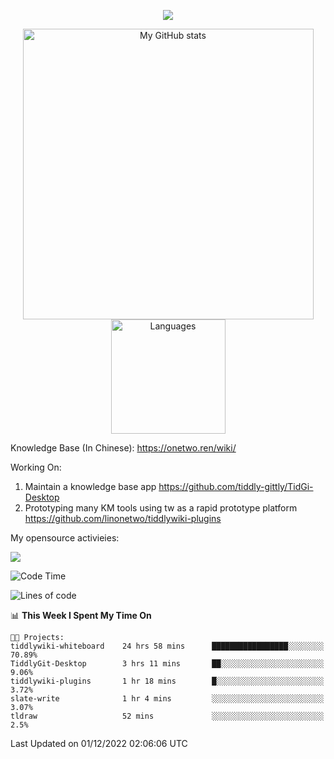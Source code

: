 <a href="https://github.com/linonetwo">
    <p align="center">
        <img src="https://github-profile-trophy.vercel.app/?username=linonetwo&column=7&theme=onedark"/>
    </p>
</a>
<a align="center" href="https://github.com/linonetwo">
  <p align="center">
    <img src="https://github-readme-stats.vercel.app/api?username=linonetwo&show_icons=true&count_private=true" alt="My GitHub stats" width="465"/>
    <img src="https://github-readme-stats.vercel.app/api/top-langs/?username=linonetwo&layout=compact&langs_count=10" alt="Languages" height="183">
  </p>
</a>

Knowledge Base (In Chinese): https://onetwo.ren/wiki/

Working On: 

1. Maintain a knowledge base app https://github.com/tiddly-gittly/TidGi-Desktop
1. Prototyping many KM tools using tw as a rapid prototype platform https://github.com/linonetwo/tiddlywiki-plugins

My opensource activieies:

![](https://visitor-badge.glitch.me/badge?page_id=linonetwo.linonetwo)

<!--START_SECTION:waka-->
![Code Time](http://img.shields.io/badge/Code%20Time-1%2C277%20hrs%205%20mins-blue)

![Lines of code](https://img.shields.io/badge/From%20Hello%20World%20I%27ve%20Written-2%20Million%20lines%20of%20code-blue)

📊 **This Week I Spent My Time On** 

```text
🐱‍💻 Projects: 
tiddlywiki-whiteboard    24 hrs 58 mins      █████████████████░░░░░░░░   70.89% 
TiddlyGit-Desktop        3 hrs 11 mins       ██░░░░░░░░░░░░░░░░░░░░░░░   9.06% 
tiddlywiki-plugins       1 hr 18 mins        █░░░░░░░░░░░░░░░░░░░░░░░░   3.72% 
slate-write              1 hr 4 mins         ░░░░░░░░░░░░░░░░░░░░░░░░░   3.07% 
tldraw                   52 mins             ░░░░░░░░░░░░░░░░░░░░░░░░░   2.5%

```


 Last Updated on 01/12/2022 02:06:06 UTC
<!--END_SECTION:waka-->
